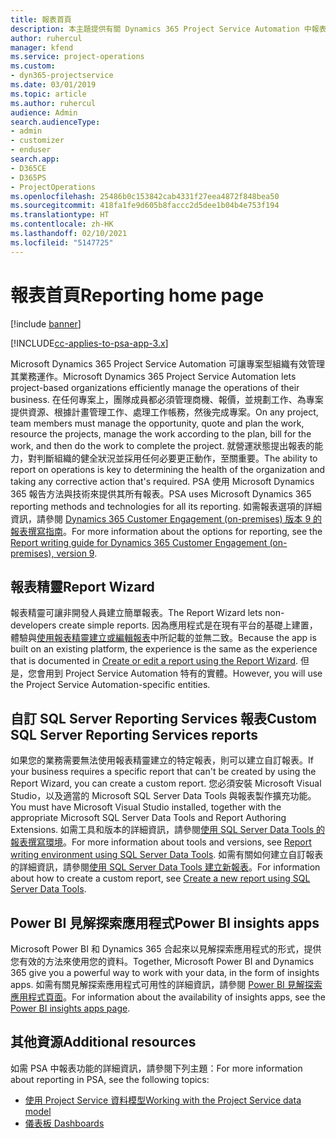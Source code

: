 ```yaml
---
title: 報表首頁
description: 本主題提供有關 Dynamics 365 Project Service Automation 中報表的資訊。
author: ruhercul
manager: kfend
ms.service: project-operations
ms.custom:
- dyn365-projectservice
ms.date: 03/01/2019
ms.topic: article
ms.author: ruhercul
audience: Admin
search.audienceType:
- admin
- customizer
- enduser
search.app:
- D365CE
- D365PS
- ProjectOperations
ms.openlocfilehash: 25486b0c153842cab4331f27eea4872f848bea50
ms.sourcegitcommit: 418fa1fe9d605b8faccc2d5dee1b04b4e753f194
ms.translationtype: HT
ms.contentlocale: zh-HK
ms.lasthandoff: 02/10/2021
ms.locfileid: "5147725"
---
```

# <a name="reporting-home-page"></a><span data-ttu-id="62d23-103">報表首頁</span><span class="sxs-lookup"><span data-stu-id="62d23-103">Reporting home page</span></span>

[!include [banner](../includes/psa-now-project-operations.md)]

[!INCLUDE[cc-applies-to-psa-app-3.x](../includes/cc-applies-to-psa-app-3x.md)]

<span data-ttu-id="62d23-104">Microsoft Dynamics 365 Project Service Automation 可讓專案型組織有效管理其業務運作。</span><span class="sxs-lookup"><span data-stu-id="62d23-104">Microsoft Dynamics 365 Project Service Automation lets project-based organizations efficiently manage the operations of their business.</span></span> <span data-ttu-id="62d23-105">在任何專案上，團隊成員都必須管理商機、報價，並規劃工作、為專案提供資源、根據計畫管理工作、處理工作帳務，然後完成專案。</span><span class="sxs-lookup"><span data-stu-id="62d23-105">On any project, team members must manage the opportunity, quote and plan the work, resource the projects, manage the work according to the plan, bill for the work, and then do the work to complete the project.</span></span> <span data-ttu-id="62d23-106">就營運狀態提出報表的能力，對判斷組織的健全狀況並採用任何必要更正動作，至關重要。</span><span class="sxs-lookup"><span data-stu-id="62d23-106">The ability to report on operations is key to determining the health of the organization and taking any corrective action that's required.</span></span> <span data-ttu-id="62d23-107">PSA 使用 Microsoft Dynamics 365 報告方法與技術來提供其所有報表。</span><span class="sxs-lookup"><span data-stu-id="62d23-107">PSA uses Microsoft Dynamics 365 reporting methods and technologies for all its reporting.</span></span> <span data-ttu-id="62d23-108">如需報表選項的詳細資訊，請參閱 [Dynamics 365 Customer Engagement (on-premises) 版本 9 的報表撰寫指南](https://docs.microsoft.com/dynamics365/customerengagement/on-premises/analytics/reporting-analytics-with-dynamics-365)。</span><span class="sxs-lookup"><span data-stu-id="62d23-108">For more information about the options for reporting, see the [Report writing guide for Dynamics 365 Customer Engagement (on-premises), version 9](https://docs.microsoft.com/dynamics365/customerengagement/on-premises/analytics/reporting-analytics-with-dynamics-365).</span></span>

## <a name="report-wizard"></a><span data-ttu-id="62d23-109">報表精靈</span><span class="sxs-lookup"><span data-stu-id="62d23-109">Report Wizard</span></span>

<span data-ttu-id="62d23-110">報表精靈可讓非開發人員建立簡單報表。</span><span class="sxs-lookup"><span data-stu-id="62d23-110">The Report Wizard lets non-developers create simple reports.</span></span> <span data-ttu-id="62d23-111">因為應用程式是在現有平台的基礎上建置，體驗與[使用報表精靈建立或編輯報表](https://docs.microsoft.com/dynamics365/customerengagement/on-premises/basics/create-edit-copy-report-wizard)中所記載的並無二致。</span><span class="sxs-lookup"><span data-stu-id="62d23-111">Because the app is built on an existing platform, the experience is the same as the experience that is documented in [Create or edit a report using the Report Wizard](https://docs.microsoft.com/dynamics365/customerengagement/on-premises/basics/create-edit-copy-report-wizard).</span></span> <span data-ttu-id="62d23-112">但是，您會用到 Project Service Automation 特有的實體。</span><span class="sxs-lookup"><span data-stu-id="62d23-112">However, you will use the Project Service Automation-specific entities.</span></span>

## <a name="custom-sql-server-reporting-services-reports"></a><span data-ttu-id="62d23-113">自訂 SQL Server Reporting Services 報表</span><span class="sxs-lookup"><span data-stu-id="62d23-113">Custom SQL Server Reporting Services reports</span></span>

<span data-ttu-id="62d23-114">如果您的業務需要無法使用報表精靈建立的特定報表，則可以建立自訂報表。</span><span class="sxs-lookup"><span data-stu-id="62d23-114">If your business requires a specific report that can't be created by using the Report Wizard, you can create a custom report.</span></span> <span data-ttu-id="62d23-115">您必須安裝 Microsoft Visual Studio，以及適當的 Microsoft SQL Server Data Tools 與報表製作擴充功能。</span><span class="sxs-lookup"><span data-stu-id="62d23-115">You must have Microsoft Visual Studio installed, together with the appropriate Microsoft SQL Server Data Tools and Report Authoring Extensions.</span></span> <span data-ttu-id="62d23-116">如需工具和版本的詳細資訊，請參閱[使用 SQL Server Data Tools  的報表撰寫環境](https://docs.microsoft.com/dynamics365/customerengagement/on-premises/analytics/report-writing-environment-using-sql-server-data-tools)。</span><span class="sxs-lookup"><span data-stu-id="62d23-116">For more information about tools and versions, see [Report writing environment using SQL Server Data Tools](https://docs.microsoft.com/dynamics365/customerengagement/on-premises/analytics/report-writing-environment-using-sql-server-data-tools).</span></span> <span data-ttu-id="62d23-117">如需有關如何建立自訂報表的詳細資訊，請參閱[使用 SQL Server Data Tools 建立新報表](https://docs.microsoft.com/dynamics365/customerengagement/on-premises/analytics/create-a-new-report-using-sql-server-data-tools)。</span><span class="sxs-lookup"><span data-stu-id="62d23-117">For information about how to create a custom report, see [Create a new report using SQL Server Data Tools](https://docs.microsoft.com/dynamics365/customerengagement/on-premises/analytics/create-a-new-report-using-sql-server-data-tools).</span></span>

## <a name="power-bi-insights-apps"></a><span data-ttu-id="62d23-118">Power BI 見解探索應用程式</span><span class="sxs-lookup"><span data-stu-id="62d23-118">Power BI insights apps</span></span>

<span data-ttu-id="62d23-119">Microsoft Power BI 和 Dynamics 365 合起來以見解探索應用程式的形式，提供您有效的方法來使用您的資料。</span><span class="sxs-lookup"><span data-stu-id="62d23-119">Together, Microsoft Power BI and Dynamics 365 give you a powerful way to work with your data, in the form of insights apps.</span></span> <span data-ttu-id="62d23-120">如需有關見解探索應用程式可用性的詳細資訊，請參閱 [Power BI 見解探索應用程式頁面](https://powerbi.microsoft.com/power-bi-insights-apps/)。</span><span class="sxs-lookup"><span data-stu-id="62d23-120">For information about the availability of insights apps, see the [Power BI insights apps page](https://powerbi.microsoft.com/power-bi-insights-apps/).</span></span>


## <a name="additional-resources"></a><span data-ttu-id="62d23-121">其他資源</span><span class="sxs-lookup"><span data-stu-id="62d23-121">Additional resources</span></span>
<span data-ttu-id="62d23-122">如需 PSA 中報表功能的詳細資訊，請參閱下列主題：</span><span class="sxs-lookup"><span data-stu-id="62d23-122">For more information about reporting in PSA, see the following topics:</span></span>

- [<span data-ttu-id="62d23-123">使用 Project Service 資料模型</span><span class="sxs-lookup"><span data-stu-id="62d23-123">Working with the Project Service data model</span></span>](reports-working-project-service-data-model.md)
- [<span data-ttu-id="62d23-124">儀表板 </span><span class="sxs-lookup"><span data-stu-id="62d23-124">Dashboards</span></span>](reports-dashboards.md)

